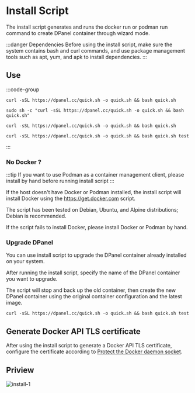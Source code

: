 # Install Script

The install script generates and runs the docker run or podman run command to create DPanel container through wizard mode.

:::danger Dependencies
Before using the install script, make sure the system contains bash and curl commands, and use package management tools such as apt, yum, and apk to install dependencies.
:::

## Use

:::code-group

```shell [Root]
curl -sSL https://dpanel.cc/quick.sh -o quick.sh && bash quick.sh
```

```shell [Rootless]
sudo sh -c "curl -sSL https://dpanel.cc/quick.sh -o quick.sh && bash quick.sh"
```

```shell [Podman]
curl -sSL https://dpanel.cc/quick.sh -o quick.sh && bash quick.sh
```

```shell [Debug]
curl -sSL https://dpanel.cc/quick.sh -o quick.sh && bash quick.sh test

```
:::

### No Docker ?

:::tip 
If you want to use Podman as a container management client, please install by hand before running install script
:::

If the host doesn't have Docker or Podman installed, the install script will install Docker using the https://get.docker.com script.

The script has been tested on Debian, Ubuntu, and Alpine distributions; Debian is recommended.

If the script fails to install Docker, please install Docker or Podman by hand.

### Upgrade DPanel

You can use install script to upgrade the DPanel container already installed on your system.

After running the install script, specify the name of the DPanel container you want to upgrade.

The script will stop and back up the old container, then create the new DPanel container using the original container configuration and the latest image.

```
curl -sSL https://dpanel.cc/quick.sh -o quick.sh && bash quick.sh test
```
## Generate Docker API TLS certificate

After using the install script to generate a Docker API TLS certificate, configure the certificate according to [Protect the Docker daemon socket](https://docs.docker.com/engine/security/protect-access/).

## Priview

![install-1](https://cdn.w7.cc/dpanel/install-1.png?t=1)